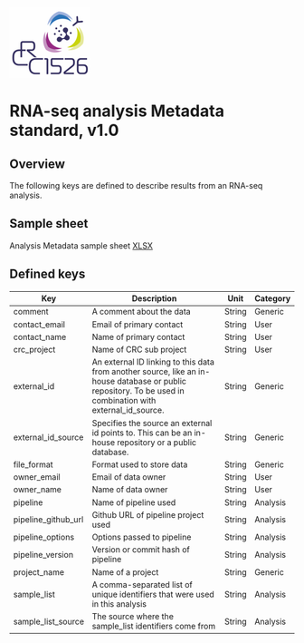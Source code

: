 ![](../../images/logo.png)
# RNA-seq analysis Metadata standard, v1.0

## Overview

The following keys are defined to describe results from an RNA-seq analysis. 

## Sample sheet

Analysis Metadata sample sheet [XLSX](CRC1526_RNAseq_Analysis.xlsx)

## Defined keys

| Key | Description | Unit | Category
| --- | ----------- | ---- | --------
| comment | A comment about the data | String | Generic
| contact_email | Email of primary contact | String | User
| contact_name | Name of primary contact | String | User
| crc_project | Name of CRC sub project | String | User
| external_id | An external ID linking to this data from another source, like an in-house database or public repository. To be used in combination with external_id_source. | String | Generic
| external_id_source | Specifies the source an external id points to. This can be an in-house repository or a public database. | String | Generic
| file_format | Format used to store data | String | Generic
| owner_email | Email of data owner | String | User
| owner_name | Name of data owner | String | User
| pipeline | Name of pipeline used | String | Analysis
| pipeline_github_url | Github URL of pipeline project used | String | Analysis
| pipeline_options | Options passed to pipeline | String | Analysis
| pipeline_version | Version or commit hash of pipeline | String | Analysis
| project_name | Name of a project | String | Generic
| sample_list | A comma-separated list of unique identifiers that were used in this analysis | String | Analysis
| sample_list_source | The source where the sample_list identifiers come from | String | Analysis
